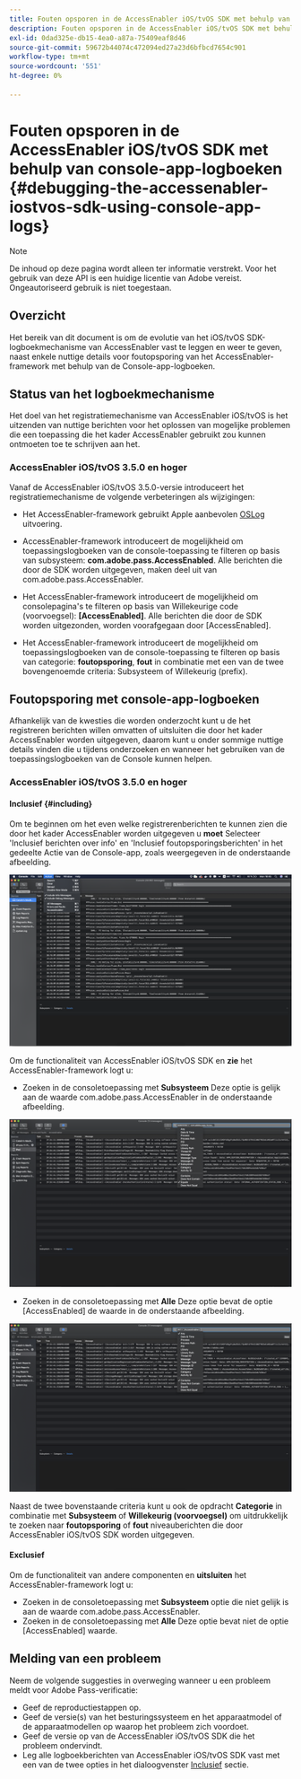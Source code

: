 ```yaml
---
title: Fouten opsporen in de AccessEnabler iOS/tvOS SDK met behulp van console-app-logboeken
description: Fouten opsporen in de AccessEnabler iOS/tvOS SDK met behulp van console-app-logboeken
exl-id: 0dad325e-db15-4ea0-a87a-75409eaf8d46
source-git-commit: 59672b44074c472094ed27a23d6bfbcd7654c901
workflow-type: tm+mt
source-wordcount: '551'
ht-degree: 0%

---
```


# Fouten opsporen in de AccessEnabler iOS/tvOS SDK met behulp van console-app-logboeken {#debugging-the-accessenabler-iostvos-sdk-using-console-app-logs}

>[!NOTE]
>
>De inhoud op deze pagina wordt alleen ter informatie verstrekt. Voor het gebruik van deze API is een huidige licentie van Adobe vereist. Ongeautoriseerd gebruik is niet toegestaan.


## Overzicht

Het bereik van dit document is om de evolutie van het iOS/tvOS SDK-logboekmechanisme van AccessEnabler vast te leggen en weer te geven, naast enkele nuttige details voor foutopsporing van het AccessEnabler-framework met behulp van de Console-app-logboeken.

## Status van het logboekmechanisme

Het doel van het registratiemechanisme van AccessEnabler iOS/tvOS is het uitzenden van nuttige berichten voor het oplossen van mogelijke problemen die een toepassing die het kader AccessEnabler gebruikt zou kunnen ontmoeten toe te schrijven aan het.

### AccessEnabler iOS/tvOS 3.5.0 en hoger

Vanaf de AccessEnabler iOS/tvOS 3.5.0-versie introduceert het registratiemechanisme de volgende verbeteringen als wijzigingen:

* Het AccessEnabler-framework gebruikt Apple aanbevolen [OSLog](https://developer.apple.com/documentation/os/oslog) uitvoering.

* AccessEnabler-framework introduceert de mogelijkheid om toepassingslogboeken van de console-toepassing te filteren op basis van subsysteem: **com.adobe.pass.AccessEnabled**. Alle berichten die door de SDK worden uitgegeven, maken deel uit van com.adobe.pass.AccessEnabler.

* Het AccessEnabler-framework introduceert de mogelijkheid om consolepagina&#39;s te filteren op basis van Willekeurige code (voorvoegsel): **[AccessEnabled]**. Alle berichten die door de SDK worden uitgezonden, worden voorafgegaan door [AccessEnabled].

* Het AccessEnabler-framework introduceert de mogelijkheid om toepassingslogboeken van de console-toepassing te filteren op basis van categorie: **foutopsporing**, **fout** in combinatie met een van de twee bovengenoemde criteria: Subsysteem of Willekeurig (prefix).

## Foutopsporing met console-app-logboeken

Afhankelijk van de kwesties die worden onderzocht kunt u de het registreren berichten willen omvatten of uitsluiten die door het kader AccessEnabler worden uitgegeven, daarom kunt u onder sommige nuttige details vinden die u tijdens onderzoeken en wanneer het gebruiken van de toepassingslogboeken van de Console kunnen helpen.


### AccessEnabler iOS/tvOS 3.5.0 en hoger

#### Inclusief {#including}

Om te beginnen om het even welke registrerenberichten te kunnen zien die door het kader AccessEnabler worden uitgegeven u **moet** Selecteer &#39;Inclusief berichten over info&#39; en &#39;Inclusief foutopsporingsberichten&#39; in het gedeelte Actie van de Console-app, zoals weergegeven in de onderstaande afbeelding.

![](assets/include-info-debug-msg.png)


Om de functionaliteit van AccessEnabler iOS/tvOS SDK en **zie** het AccessEnabler-framework logt u:

* Zoeken in de consoletoepassing met **Subsysteem** Deze optie is gelijk aan de waarde com.adobe.pass.AccessEnabler in de onderstaande afbeelding.

![](assets/subsys-console-app.png)

* Zoeken in de consoletoepassing met **Alle** Deze optie bevat de optie
  [AccessEnabled] de waarde in de onderstaande afbeelding.

![](assets/any-optn-console-app.png)

Naast de twee bovenstaande criteria kunt u ook de opdracht **Categorie** in combinatie met **Subsysteem** of **Willekeurig (voorvoegsel)** om uitdrukkelijk te zoeken naar **foutopsporing** of **fout** niveauberichten die door AccessEnabler iOS/tvOS SDK worden uitgegeven.

#### Exclusief

Om de functionaliteit van andere componenten en **uitsluiten** het AccessEnabler-framework logt u:

* Zoeken in de consoletoepassing met **Subsysteem** optie die niet gelijk is aan de waarde com.adobe.pass.AccessEnabler.
* Zoeken in de consoletoepassing met **Alle** Deze optie bevat niet de optie [AccessEnabled] waarde.

## Melding van een probleem

Neem de volgende suggesties in overweging wanneer u een probleem meldt voor Adobe Pass-verificatie:

* Geef de reproductiestappen op.
* Geef de versie(s) van het besturingssysteem en het apparaatmodel of de apparaatmodellen op waarop het probleem zich voordoet.
* Geef de versie op van de AccessEnabler iOS/tvOS SDK die het probleem ondervindt.
* Leg alle logboekberichten van AccessEnabler iOS/tvOS SDK vast met een van de twee opties in het dialoogvenster [Inclusief](#including) sectie.
